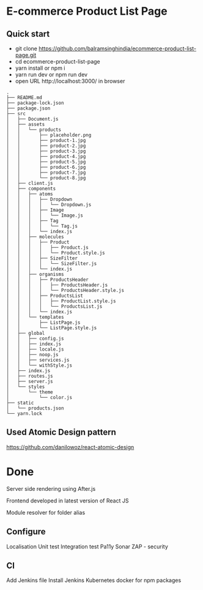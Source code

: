 # E-commerce Product List Page

## Quick start
- git clone https://github.com/balramsinghindia/ecommerce-product-list-page.git
- cd ecommerce-product-list-page
- yarn install or npm i
- yarn run dev or npm run dev
- open URL http://localhost:3000/ in browser

```
.
├── README.md
├── package-lock.json
├── package.json
├── src
│   ├── Document.js
│   ├── assets
│   │   └── products
│   │       ├── placeholder.png
│   │       ├── product-1.jpg
│   │       ├── product-2.jpg
│   │       ├── product-3.jpg
│   │       ├── product-4.jpg
│   │       ├── product-5.jpg
│   │       ├── product-6.jpg
│   │       ├── product-7.jpg
│   │       └── product-8.jpg
│   ├── client.js
│   ├── components
│   │   ├── atoms
│   │   │   ├── Dropdown
│   │   │   │   └── Dropdown.js
│   │   │   ├── Image
│   │   │   │   └── Image.js
│   │   │   ├── Tag
│   │   │   │   └── Tag.js
│   │   │   └── index.js
│   │   ├── molecules
│   │   │   ├── Product
│   │   │   │   ├── Product.js
│   │   │   │   └── Product.style.js
│   │   │   ├── SizeFilter
│   │   │   │   └── SizeFilter.js
│   │   │   └── index.js
│   │   ├── organisms
│   │   │   ├── ProductsHeader
│   │   │   │   ├── ProductsHeader.js
│   │   │   │   └── ProductsHeader.style.js
│   │   │   ├── ProductsList
│   │   │   │   ├── ProductList.style.js
│   │   │   │   └── ProductsList.js
│   │   │   └── index.js
│   │   └── templates
│   │       ├── ListPage.js
│   │       └── ListPage.style.js
│   ├── global
│   │   ├── config.js
│   │   ├── index.js
│   │   ├── locale.js
│   │   ├── noop.js
│   │   ├── services.js
│   │   └── withStyle.js
│   ├── index.js
│   ├── routes.js
│   ├── server.js
│   └── styles
│       └── theme
│           └── color.js
├── static
│   └── products.json
└── yarn.lock
```

## Used Atomic Design pattern
https://github.com/danilowoz/react-atomic-design


# Done
Server side rendering using After.js

Frontend developed in latest version of React JS

Module resolver for folder alias


## Configure
Localisation
Unit test
Integration test
Pa11y
Sonar
ZAP - security

## CI
Add Jenkins file
Install Jenkins
Kubernetes
docker for npm packages
